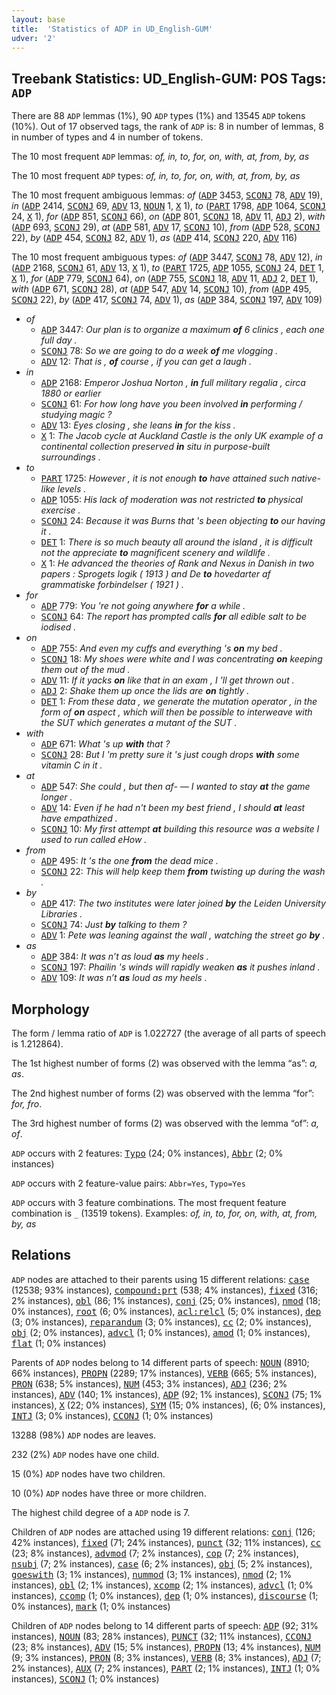 ```yaml
---
layout: base
title:  'Statistics of ADP in UD_English-GUM'
udver: '2'
---
```


## Treebank Statistics: UD_English-GUM: POS Tags: `ADP`

There are 88 `ADP` lemmas (1%), 90 `ADP` types (1%) and 13545 `ADP` tokens (10%).
Out of 17 observed tags, the rank of `ADP` is: 8 in number of lemmas, 8 in number of types and 4 in number of tokens.

The 10 most frequent `ADP` lemmas: <em>of, in, to, for, on, with, at, from, by, as</em>

The 10 most frequent `ADP` types:  <em>of, in, to, for, on, with, at, from, by, as</em>

The 10 most frequent ambiguous lemmas: <em>of</em> (<tt><a href="en_gum-pos-ADP.html">ADP</a></tt> 3453, <tt><a href="en_gum-pos-SCONJ.html">SCONJ</a></tt> 78, <tt><a href="en_gum-pos-ADV.html">ADV</a></tt> 19), <em>in</em> (<tt><a href="en_gum-pos-ADP.html">ADP</a></tt> 2414, <tt><a href="en_gum-pos-SCONJ.html">SCONJ</a></tt> 69, <tt><a href="en_gum-pos-ADV.html">ADV</a></tt> 13, <tt><a href="en_gum-pos-NOUN.html">NOUN</a></tt> 1, <tt><a href="en_gum-pos-X.html">X</a></tt> 1), <em>to</em> (<tt><a href="en_gum-pos-PART.html">PART</a></tt> 1798, <tt><a href="en_gum-pos-ADP.html">ADP</a></tt> 1064, <tt><a href="en_gum-pos-SCONJ.html">SCONJ</a></tt> 24, <tt><a href="en_gum-pos-X.html">X</a></tt> 1), <em>for</em> (<tt><a href="en_gum-pos-ADP.html">ADP</a></tt> 851, <tt><a href="en_gum-pos-SCONJ.html">SCONJ</a></tt> 66), <em>on</em> (<tt><a href="en_gum-pos-ADP.html">ADP</a></tt> 801, <tt><a href="en_gum-pos-SCONJ.html">SCONJ</a></tt> 18, <tt><a href="en_gum-pos-ADV.html">ADV</a></tt> 11, <tt><a href="en_gum-pos-ADJ.html">ADJ</a></tt> 2), <em>with</em> (<tt><a href="en_gum-pos-ADP.html">ADP</a></tt> 693, <tt><a href="en_gum-pos-SCONJ.html">SCONJ</a></tt> 29), <em>at</em> (<tt><a href="en_gum-pos-ADP.html">ADP</a></tt> 581, <tt><a href="en_gum-pos-ADV.html">ADV</a></tt> 17, <tt><a href="en_gum-pos-SCONJ.html">SCONJ</a></tt> 10), <em>from</em> (<tt><a href="en_gum-pos-ADP.html">ADP</a></tt> 528, <tt><a href="en_gum-pos-SCONJ.html">SCONJ</a></tt> 22), <em>by</em> (<tt><a href="en_gum-pos-ADP.html">ADP</a></tt> 454, <tt><a href="en_gum-pos-SCONJ.html">SCONJ</a></tt> 82, <tt><a href="en_gum-pos-ADV.html">ADV</a></tt> 1), <em>as</em> (<tt><a href="en_gum-pos-ADP.html">ADP</a></tt> 414, <tt><a href="en_gum-pos-SCONJ.html">SCONJ</a></tt> 220, <tt><a href="en_gum-pos-ADV.html">ADV</a></tt> 116)

The 10 most frequent ambiguous types:  <em>of</em> (<tt><a href="en_gum-pos-ADP.html">ADP</a></tt> 3447, <tt><a href="en_gum-pos-SCONJ.html">SCONJ</a></tt> 78, <tt><a href="en_gum-pos-ADV.html">ADV</a></tt> 12), <em>in</em> (<tt><a href="en_gum-pos-ADP.html">ADP</a></tt> 2168, <tt><a href="en_gum-pos-SCONJ.html">SCONJ</a></tt> 61, <tt><a href="en_gum-pos-ADV.html">ADV</a></tt> 13, <tt><a href="en_gum-pos-X.html">X</a></tt> 1), <em>to</em> (<tt><a href="en_gum-pos-PART.html">PART</a></tt> 1725, <tt><a href="en_gum-pos-ADP.html">ADP</a></tt> 1055, <tt><a href="en_gum-pos-SCONJ.html">SCONJ</a></tt> 24, <tt><a href="en_gum-pos-DET.html">DET</a></tt> 1, <tt><a href="en_gum-pos-X.html">X</a></tt> 1), <em>for</em> (<tt><a href="en_gum-pos-ADP.html">ADP</a></tt> 779, <tt><a href="en_gum-pos-SCONJ.html">SCONJ</a></tt> 64), <em>on</em> (<tt><a href="en_gum-pos-ADP.html">ADP</a></tt> 755, <tt><a href="en_gum-pos-SCONJ.html">SCONJ</a></tt> 18, <tt><a href="en_gum-pos-ADV.html">ADV</a></tt> 11, <tt><a href="en_gum-pos-ADJ.html">ADJ</a></tt> 2, <tt><a href="en_gum-pos-DET.html">DET</a></tt> 1), <em>with</em> (<tt><a href="en_gum-pos-ADP.html">ADP</a></tt> 671, <tt><a href="en_gum-pos-SCONJ.html">SCONJ</a></tt> 28), <em>at</em> (<tt><a href="en_gum-pos-ADP.html">ADP</a></tt> 547, <tt><a href="en_gum-pos-ADV.html">ADV</a></tt> 14, <tt><a href="en_gum-pos-SCONJ.html">SCONJ</a></tt> 10), <em>from</em> (<tt><a href="en_gum-pos-ADP.html">ADP</a></tt> 495, <tt><a href="en_gum-pos-SCONJ.html">SCONJ</a></tt> 22), <em>by</em> (<tt><a href="en_gum-pos-ADP.html">ADP</a></tt> 417, <tt><a href="en_gum-pos-SCONJ.html">SCONJ</a></tt> 74, <tt><a href="en_gum-pos-ADV.html">ADV</a></tt> 1), <em>as</em> (<tt><a href="en_gum-pos-ADP.html">ADP</a></tt> 384, <tt><a href="en_gum-pos-SCONJ.html">SCONJ</a></tt> 197, <tt><a href="en_gum-pos-ADV.html">ADV</a></tt> 109)


* <em>of</em>
  * <tt><a href="en_gum-pos-ADP.html">ADP</a></tt> 3447: <em>Our plan is to organize a maximum <b>of</b> 6 clinics , each one full day .</em>
  * <tt><a href="en_gum-pos-SCONJ.html">SCONJ</a></tt> 78: <em>So we are going to do a week <b>of</b> me vlogging .</em>
  * <tt><a href="en_gum-pos-ADV.html">ADV</a></tt> 12: <em>That is , <b>of</b> course , if you can get a laugh .</em>
* <em>in</em>
  * <tt><a href="en_gum-pos-ADP.html">ADP</a></tt> 2168: <em>Emperor Joshua Norton , <b>in</b> full military regalia , circa 1880 or earlier</em>
  * <tt><a href="en_gum-pos-SCONJ.html">SCONJ</a></tt> 61: <em>For how long have you been involved <b>in</b> performing / studying magic ?</em>
  * <tt><a href="en_gum-pos-ADV.html">ADV</a></tt> 13: <em>Eyes closing , she leans <b>in</b> for the kiss .</em>
  * <tt><a href="en_gum-pos-X.html">X</a></tt> 1: <em>The Jacob cycle at Auckland Castle is the only UK example of a continental collection preserved <b>in</b> situ in purpose-built surroundings .</em>
* <em>to</em>
  * <tt><a href="en_gum-pos-PART.html">PART</a></tt> 1725: <em>However , it is not enough <b>to</b> have attained such native-like levels .</em>
  * <tt><a href="en_gum-pos-ADP.html">ADP</a></tt> 1055: <em>His lack of moderation was not restricted <b>to</b> physical exercise .</em>
  * <tt><a href="en_gum-pos-SCONJ.html">SCONJ</a></tt> 24: <em>Because it was Burns that 's been objecting <b>to</b> our having it .</em>
  * <tt><a href="en_gum-pos-DET.html">DET</a></tt> 1: <em>There is so much beauty all around the island , it is difficult not the appreciate <b>to</b> magnificent scenery and wildlife .</em>
  * <tt><a href="en_gum-pos-X.html">X</a></tt> 1: <em>He advanced the theories of Rank and Nexus in Danish in two papers : Sprogets logik ( 1913 ) and De <b>to</b> hovedarter af grammatiske forbindelser ( 1921 ) .</em>
* <em>for</em>
  * <tt><a href="en_gum-pos-ADP.html">ADP</a></tt> 779: <em>You 're not going anywhere <b>for</b> a while .</em>
  * <tt><a href="en_gum-pos-SCONJ.html">SCONJ</a></tt> 64: <em>The report has prompted calls <b>for</b> all edible salt to be iodised .</em>
* <em>on</em>
  * <tt><a href="en_gum-pos-ADP.html">ADP</a></tt> 755: <em>And even my cuffs and everything 's <b>on</b> my bed .</em>
  * <tt><a href="en_gum-pos-SCONJ.html">SCONJ</a></tt> 18: <em>My shoes were white and I was concentrating <b>on</b> keeping them out of the mud .</em>
  * <tt><a href="en_gum-pos-ADV.html">ADV</a></tt> 11: <em>If it yacks <b>on</b> like that in an exam , I ’ll get thrown out .</em>
  * <tt><a href="en_gum-pos-ADJ.html">ADJ</a></tt> 2: <em>Shake them up once the lids are <b>on</b> tightly .</em>
  * <tt><a href="en_gum-pos-DET.html">DET</a></tt> 1: <em>From these data , we generate the mutation operator , in the form of <b>on</b> aspect , which will then be possible to interweave with the SUT which generates a mutant of the SUT .</em>
* <em>with</em>
  * <tt><a href="en_gum-pos-ADP.html">ADP</a></tt> 671: <em>What 's up <b>with</b> that ?</em>
  * <tt><a href="en_gum-pos-SCONJ.html">SCONJ</a></tt> 28: <em>But I 'm pretty sure it 's just cough drops <b>with</b> some vitamin C in it .</em>
* <em>at</em>
  * <tt><a href="en_gum-pos-ADP.html">ADP</a></tt> 547: <em>She could , but then af- — I wanted to stay <b>at</b> the game longer .</em>
  * <tt><a href="en_gum-pos-ADV.html">ADV</a></tt> 14: <em>Even if he had n't been my best friend , I should <b>at</b> least have empathized .</em>
  * <tt><a href="en_gum-pos-SCONJ.html">SCONJ</a></tt> 10: <em>My first attempt <b>at</b> building this resource was a website I used to run called eHow .</em>
* <em>from</em>
  * <tt><a href="en_gum-pos-ADP.html">ADP</a></tt> 495: <em>It 's the one <b>from</b> the dead mice .</em>
  * <tt><a href="en_gum-pos-SCONJ.html">SCONJ</a></tt> 22: <em>This will help keep them <b>from</b> twisting up during the wash .</em>
* <em>by</em>
  * <tt><a href="en_gum-pos-ADP.html">ADP</a></tt> 417: <em>The two institutes were later joined <b>by</b> the Leiden University Libraries .</em>
  * <tt><a href="en_gum-pos-SCONJ.html">SCONJ</a></tt> 74: <em>Just <b>by</b> talking to them ?</em>
  * <tt><a href="en_gum-pos-ADV.html">ADV</a></tt> 1: <em>Pete was leaning against the wall , watching the street go <b>by</b> .</em>
* <em>as</em>
  * <tt><a href="en_gum-pos-ADP.html">ADP</a></tt> 384: <em>It was n’t as loud <b>as</b> my heels .</em>
  * <tt><a href="en_gum-pos-SCONJ.html">SCONJ</a></tt> 197: <em>Phailin 's winds will rapidly weaken <b>as</b> it pushes inland .</em>
  * <tt><a href="en_gum-pos-ADV.html">ADV</a></tt> 109: <em>It was n’t <b>as</b> loud as my heels .</em>

## Morphology

The form / lemma ratio of `ADP` is 1.022727 (the average of all parts of speech is 1.212864).

The 1st highest number of forms (2) was observed with the lemma “as”: <em>a, as</em>.

The 2nd highest number of forms (2) was observed with the lemma “for”: <em>for, fro</em>.

The 3rd highest number of forms (2) was observed with the lemma “of”: <em>a, of</em>.

`ADP` occurs with 2 features: <tt><a href="en_gum-feat-Typo.html">Typo</a></tt> (24; 0% instances), <tt><a href="en_gum-feat-Abbr.html">Abbr</a></tt> (2; 0% instances)

`ADP` occurs with 2 feature-value pairs: `Abbr=Yes`, `Typo=Yes`

`ADP` occurs with 3 feature combinations.
The most frequent feature combination is `_` (13519 tokens).
Examples: <em>of, in, to, for, on, with, at, from, by, as</em>


## Relations

`ADP` nodes are attached to their parents using 15 different relations: <tt><a href="en_gum-dep-case.html">case</a></tt> (12538; 93% instances), <tt><a href="en_gum-dep-compound-prt.html">compound:prt</a></tt> (538; 4% instances), <tt><a href="en_gum-dep-fixed.html">fixed</a></tt> (316; 2% instances), <tt><a href="en_gum-dep-obl.html">obl</a></tt> (86; 1% instances), <tt><a href="en_gum-dep-conj.html">conj</a></tt> (25; 0% instances), <tt><a href="en_gum-dep-nmod.html">nmod</a></tt> (18; 0% instances), <tt><a href="en_gum-dep-root.html">root</a></tt> (6; 0% instances), <tt><a href="en_gum-dep-acl-relcl.html">acl:relcl</a></tt> (5; 0% instances), <tt><a href="en_gum-dep-dep.html">dep</a></tt> (3; 0% instances), <tt><a href="en_gum-dep-reparandum.html">reparandum</a></tt> (3; 0% instances), <tt><a href="en_gum-dep-cc.html">cc</a></tt> (2; 0% instances), <tt><a href="en_gum-dep-obj.html">obj</a></tt> (2; 0% instances), <tt><a href="en_gum-dep-advcl.html">advcl</a></tt> (1; 0% instances), <tt><a href="en_gum-dep-amod.html">amod</a></tt> (1; 0% instances), <tt><a href="en_gum-dep-flat.html">flat</a></tt> (1; 0% instances)

Parents of `ADP` nodes belong to 14 different parts of speech: <tt><a href="en_gum-pos-NOUN.html">NOUN</a></tt> (8910; 66% instances), <tt><a href="en_gum-pos-PROPN.html">PROPN</a></tt> (2289; 17% instances), <tt><a href="en_gum-pos-VERB.html">VERB</a></tt> (665; 5% instances), <tt><a href="en_gum-pos-PRON.html">PRON</a></tt> (638; 5% instances), <tt><a href="en_gum-pos-NUM.html">NUM</a></tt> (453; 3% instances), <tt><a href="en_gum-pos-ADJ.html">ADJ</a></tt> (236; 2% instances), <tt><a href="en_gum-pos-ADV.html">ADV</a></tt> (140; 1% instances), <tt><a href="en_gum-pos-ADP.html">ADP</a></tt> (92; 1% instances), <tt><a href="en_gum-pos-SCONJ.html">SCONJ</a></tt> (75; 1% instances), <tt><a href="en_gum-pos-X.html">X</a></tt> (22; 0% instances), <tt><a href="en_gum-pos-SYM.html">SYM</a></tt> (15; 0% instances),  (6; 0% instances), <tt><a href="en_gum-pos-INTJ.html">INTJ</a></tt> (3; 0% instances), <tt><a href="en_gum-pos-CCONJ.html">CCONJ</a></tt> (1; 0% instances)

13288 (98%) `ADP` nodes are leaves.

232 (2%) `ADP` nodes have one child.

15 (0%) `ADP` nodes have two children.

10 (0%) `ADP` nodes have three or more children.

The highest child degree of a `ADP` node is 7.

Children of `ADP` nodes are attached using 19 different relations: <tt><a href="en_gum-dep-conj.html">conj</a></tt> (126; 42% instances), <tt><a href="en_gum-dep-fixed.html">fixed</a></tt> (71; 24% instances), <tt><a href="en_gum-dep-punct.html">punct</a></tt> (32; 11% instances), <tt><a href="en_gum-dep-cc.html">cc</a></tt> (23; 8% instances), <tt><a href="en_gum-dep-advmod.html">advmod</a></tt> (7; 2% instances), <tt><a href="en_gum-dep-cop.html">cop</a></tt> (7; 2% instances), <tt><a href="en_gum-dep-nsubj.html">nsubj</a></tt> (7; 2% instances), <tt><a href="en_gum-dep-case.html">case</a></tt> (6; 2% instances), <tt><a href="en_gum-dep-obj.html">obj</a></tt> (5; 2% instances), <tt><a href="en_gum-dep-goeswith.html">goeswith</a></tt> (3; 1% instances), <tt><a href="en_gum-dep-nummod.html">nummod</a></tt> (3; 1% instances), <tt><a href="en_gum-dep-nmod.html">nmod</a></tt> (2; 1% instances), <tt><a href="en_gum-dep-obl.html">obl</a></tt> (2; 1% instances), <tt><a href="en_gum-dep-xcomp.html">xcomp</a></tt> (2; 1% instances), <tt><a href="en_gum-dep-advcl.html">advcl</a></tt> (1; 0% instances), <tt><a href="en_gum-dep-ccomp.html">ccomp</a></tt> (1; 0% instances), <tt><a href="en_gum-dep-dep.html">dep</a></tt> (1; 0% instances), <tt><a href="en_gum-dep-discourse.html">discourse</a></tt> (1; 0% instances), <tt><a href="en_gum-dep-mark.html">mark</a></tt> (1; 0% instances)

Children of `ADP` nodes belong to 14 different parts of speech: <tt><a href="en_gum-pos-ADP.html">ADP</a></tt> (92; 31% instances), <tt><a href="en_gum-pos-NOUN.html">NOUN</a></tt> (83; 28% instances), <tt><a href="en_gum-pos-PUNCT.html">PUNCT</a></tt> (32; 11% instances), <tt><a href="en_gum-pos-CCONJ.html">CCONJ</a></tt> (23; 8% instances), <tt><a href="en_gum-pos-ADV.html">ADV</a></tt> (15; 5% instances), <tt><a href="en_gum-pos-PROPN.html">PROPN</a></tt> (13; 4% instances), <tt><a href="en_gum-pos-NUM.html">NUM</a></tt> (9; 3% instances), <tt><a href="en_gum-pos-PRON.html">PRON</a></tt> (8; 3% instances), <tt><a href="en_gum-pos-VERB.html">VERB</a></tt> (8; 3% instances), <tt><a href="en_gum-pos-ADJ.html">ADJ</a></tt> (7; 2% instances), <tt><a href="en_gum-pos-AUX.html">AUX</a></tt> (7; 2% instances), <tt><a href="en_gum-pos-PART.html">PART</a></tt> (2; 1% instances), <tt><a href="en_gum-pos-INTJ.html">INTJ</a></tt> (1; 0% instances), <tt><a href="en_gum-pos-SCONJ.html">SCONJ</a></tt> (1; 0% instances)

